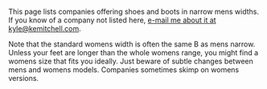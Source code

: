 This page lists companies offering shoes and boots in narrow mens widths. If you know of a company not listed here, [e-mail me about it at kyle@kemitchell.com](mailto:kyle@kemitchell.com?subject=Narrow-Width%20Shoes).

Note that the standard womens width is often the same B as mens narrow. Unless your feet are longer than the whole womens range, you might find a womens size that fits you ideally. Just beware of subtle changes between mens and womens models. Companies sometimes skimp on womens versions.
